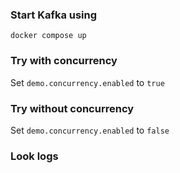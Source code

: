 ### Start Kafka using
`docker compose up`

### Try with concurrency

Set `demo.concurrency.enabled` to `true`

### Try without concurrency

Set `demo.concurrency.enabled` to `false`

### Look logs 
